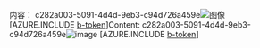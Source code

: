 <span data-ttu-id="1a586-101">内容： c282a003-5091-4d4d-9eb3-c94d726a459e![图像](a69bbded-1f01-4f8f-8ef1-3a8edb0ac297.png)
[AZURE.INCLUDE [b-token](bc0e4b0a-73f9-4728-afda-d1436bb5b35c.md)]</span><span class="sxs-lookup"><span data-stu-id="1a586-101">Content: c282a003-5091-4d4d-9eb3-c94d726a459e![image](a69bbded-1f01-4f8f-8ef1-3a8edb0ac297.png)
[AZURE.INCLUDE [b-token](bc0e4b0a-73f9-4728-afda-d1436bb5b35c.md)]</span></span>
